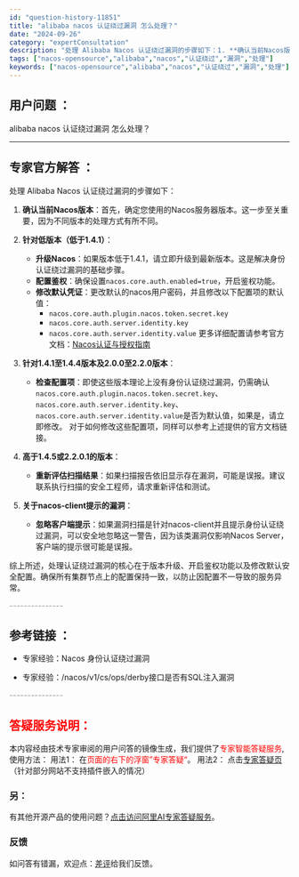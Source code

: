 ```yaml
---
id: "question-history-11851"
title: "alibaba nacos 认证绕过漏洞 怎么处理？"
date: "2024-09-26"
category: "expertConsultation"
description: "处理 Alibaba Nacos 认证绕过漏洞的步骤如下：1. **确认当前Nacos版本**：首先，确定您使用的Nacos服务器版本。这一步至关重要，因为不同版本的处理方式有所不同。2. **针对低版本（低于1.4.1）**：   - **升级Nacos**：如果版本低于1.4.1，请立即升级到最"
tags: ["nacos-opensource","alibaba","nacos","认证绕过","漏洞","处理"]
keywords: ["nacos-opensource","alibaba","nacos","认证绕过","漏洞","处理"]
---
```


## 用户问题 ： 
 alibaba nacos 认证绕过漏洞 怎么处理？  

---------------
## 专家官方解答 ：

处理 Alibaba Nacos 认证绕过漏洞的步骤如下：

1. **确认当前Nacos版本**：首先，确定您使用的Nacos服务器版本。这一步至关重要，因为不同版本的处理方式有所不同。

2. **针对低版本（低于1.4.1）**：
   - **升级Nacos**：如果版本低于1.4.1，请立即升级到最新版本。这是解决身份认证绕过漏洞的基础步骤。
   - **配置鉴权**：确保设置`nacos.core.auth.enabled=true`，开启鉴权功能。
   - **修改默认凭证**：更改默认的nacos用户密码，并且修改以下配置项的默认值：
     - `nacos.core.auth.plugin.nacos.token.secret.key`
     - `nacos.core.auth.server.identity.key`
     - `nacos.core.auth.server.identity.value`
   更多详细配置请参考官方文档：[Nacos认证与授权指南](https://nacos.io/docs/latest/guide/user/auth/)

3. **针对1.4.1至1.4.4版本及2.0.0至2.2.0版本**：
   - **检查配置项**：即使这些版本理论上没有身份认证绕过漏洞，仍需确认`nacos.core.auth.plugin.nacos.token.secret.key`、`nacos.core.auth.server.identity.key`、`nacos.core.auth.server.identity.value`是否为默认值，如果是，请立即修改。
   对于如何修改这些配置项，同样可以参考上述提供的官方文档链接。

4. **高于1.4.5或2.2.0.1的版本**：
   - **重新评估扫描结果**：如果扫描报告依旧显示存在漏洞，可能是误报。建议联系执行扫描的安全工程师，请求重新评估和测试。

5. **关于nacos-client提示的漏洞**：
   - **忽略客户端提示**：如果漏洞扫描是针对nacos-client并且提示身份认证绕过漏洞，可以安全地忽略这一警告，因为该类漏洞仅影响Nacos Server，客户端的提示很可能是误报。

综上所述，处理认证绕过漏洞的核心在于版本升级、开启鉴权功能以及修改默认安全配置。确保所有集群节点上的配置保持一致，以防止因配置不一导致的服务异常。


<font color="#949494">---------------</font> 


## 参考链接 ：

* 专家经验：Nacos 身份认证绕过漏洞 
 
 * 专家经验：/nacos/v1/cs/ops/derby接口是否有SQL注入漏洞 


 <font color="#949494">---------------</font> 
 


## <font color="#FF0000">答疑服务说明：</font> 

本内容经由技术专家审阅的用户问答的镜像生成，我们提供了<font color="#FF0000">专家智能答疑服务</font>,使用方法：
用法1： 在<font color="#FF0000">页面的右下的浮窗”专家答疑“</font>。
用法2： 点击[专家答疑页](https://answer.opensource.alibaba.com/docs/intro)（针对部分网站不支持插件嵌入的情况）
### 另：


有其他开源产品的使用问题？[点击访问阿里AI专家答疑服务](https://answer.opensource.alibaba.com/docs/intro)。
### 反馈
如问答有错漏，欢迎点：[差评](https://ai.nacos.io/user/feedbackByEnhancerGradePOJOID?enhancerGradePOJOId=13824)给我们反馈。
